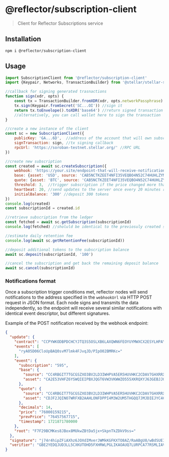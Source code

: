 # @reflector/subscription-client

> Client for Reflector Subscriptions service

## Installation

```shell
npm i @reflector/subscription-client
```

## Usage

```js
import SubscriptionClient from '@reflector/subscription-client'
import {Keypair, Networks, TransactionBuilder} from '@stellar/stellar-sdk'

//callback for signing generated trasnactions
function sign(xdr, opts) {
    const tx = TransactionBuilder.fromXDR(xdr, opts.networkPassphrase) //parse a transaction from raw XDR
    tx.sign(Keypair.fromSecret('SC...OI')) //sign it
    return tx.toEnvelope().toXDR('base64') //return signed transaction
    //alternatively, you can call wallet here to sign the transaction
}

//create a new instance of the client
const sc = new SubscriptionClient({
    publicKey: 'GA...6D',  //address of the account that will own subscriptions
    signTransaction: sign, //tx signing callback
    rpcUrl: 'https://soroban-testnet.stellar.org/' //RPC URL
})

//create new subscription
const created = await sc.createSubscription({
    webhook: 'https://your.site/endpoint-that-will-receive-notifications',
    base: {asset: 'USD', source: 'CAB5NCTKZEET4NFI35VEQBO4N52C74HUHLZYMTQAOW7W3VOZM6XV2NU4'}, //base symbol
    quote: {asset: 'BTC', source: 'CAB5NCTKZEET4NFI35VEQBO4N52C74HUHLZYMTQAOW7W3VOZM6XV2NU4'}, //quote symbol
    threshold: 3,  //trigger subscription if the price changed more than 0.3%
    heartbeat: 20, //send updates to the server once every 20 minutes regardless of the price changes
    initialBalance: '300' //deposit 300 tokens
})
console.log(created)
const subscriptionId = created.id

//retrieve subscription from the ledger
const fetched = await sc.getSubscription(subscriptionId)
console.log(fetched) //sholuld be identical to the previosuly created subscription

//estimate daily retention fee
console.log(await sc.getRetentionFee(subscriptionId))

//deposit additional tokens to the subscription balance
await sc.deposit(subscriptionId, '100')

//cancel the subscription and get back the remaining deposit balance
await sc.cancel(subscriptionId)
```

### Notifications format

Once a subscription trigger conditions met, reflector nodes will send notifications to the address specified in the
`webhookUrl` via HTTP POST request in JSON format. Each node signs and transmits the data independently,
so the endpoint will receive several similar notifications with identical event descriptor, but different signatures.

Example of the POST notification received by the webhook endpoint:

```json
{
  "update": {
    "contract": "CCPYWKODBPDCHCYJTQ3S5OSLXB6LAXQWN6FEOYUYMWXCX2ESYLHPAYMW",
    "events": [
      "ryA05D06CloUpBAQ0svM7lmk4FJvqJD/PIpO02BMRKc="
    ],
    "event": {
      "subscription": "595",
      "base": {
        "source": "CC4RBGIT7TGCGSZXO3BV2LD3IWHPVA5ER5HUVHKC2CDAV7GHXRRXGSUV",
        "asset": "CA2E53VHFZ6YSWQIEIPBXJQGT6VW3VKWWZO555XKRQXYJ63GEBJJGHY7"
      },
      "quote": {
        "source": "CC4RBGIT7TGCGSZXO3BV2LD3IWHPVA5ER5HUVHKC2CDAV7GHXRRXGSUV",
        "asset": "CDJF2JQINO7WRFXB2AAHLONFDPPI4M3W2UM5THGQQ7JMJDIEJYC4CMPG"
      },
      "decimals": 14,
      "price": "76000159215",
      "prevPrice": "76457567715",
      "timestamp": 1721871780000
    },
    "root": "F7F29BCMKes8JBox8MUkwZBtDa5jx+SkpnTkZDkV9ss="
  },
  "signature": "j74r4hipZFiAXhz6JOXdIMverJWMkKGFKXTO8AZ/RaABgU8/wBdSUEIeLCh3BhhlT+a2Okxcb3UksrzDC+71Ag==",
  "verifier": "GBE2YEDQJUD3LL5CXKUTOHD5FXHRWLPGLIKAOAUQ7LURPCA77RSMLIAV"
}
```